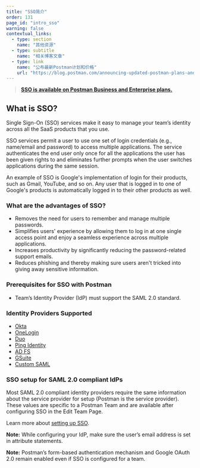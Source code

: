 ```yaml
---
title: "SSO简介"
order: 131
page_id: "intro_sso"
warning: false
contextual_links:
  - type: section
    name: "其他资源"
  - type: subtitle
    name: "相关博客文章"
  - type: link
    name: "公布最新Postman计划和价格"
    url: "https://blog.postman.com/announcing-updated-postman-plans-and-pricing/"
---
```


> __[SSO is available on Postman Business and Enterprise plans.](https://www.postman.com/pricing)__

## What is SSO?

Single Sign-On (SSO) services make it easy to manage your team’s identity across all the SaaS products that you use.

SSO services permit a user to use one set of login credentials (e.g., name/email and password) to access multiple applications. The service authenticates the end user only once for all the applications the user has been given rights to and eliminates further prompts when the user switches applications during the same session.

An example of SSO is Google's implementation of login for their products, such as Gmail, YouTube, and so on. Any user that is logged in to one of Google's products is automatically logged in to their other products as well.

### What are the advantages of SSO?

* Removes the need for users to remember and manage multiple passwords.
* Simplifies users' experience by allowing them to log in at one single access point and enjoy a seamless experience across multiple applications.
* Increases productivity by significantly reducing the password-related support emails.
* Reduces phishing and thereby making sure users aren't tricked into giving away sensitive information.

### Prerequisites for SSO with Postman

* Team’s Identity Provider (IdP) must support the SAML 2.0 standard.

### Identity Providers Supported

* [Okta](https://www.okta.com/)
* [OneLogin](https://www.onelogin.com/)
* [Duo](https://duo.com/)
* [Ping Identity](https://www.pingidentity.com/)
* [AD FS](https://docs.microsoft.com/en-us/previous-versions/windows/it-pro/windows-server-2008-R2-and-2008/cc755226(v=ws.11))
* [GSuite](https://workspace.google.com/products/admin/)
* [Custom SAML](/docs/administration/sso/admin-sso/)

### SSO setup for SAML 2.0 compliant IdPs

Most SAML 2.0 compliant identity providers require the same information about the service provider for setup (Postman is the service provider). These values are specific to a Postman Team and are available after configuring SSO in the Edit Team Page.

Learn more about [setting up SSO](/docs/administration/sso/admin-sso/).

**Note:** While configuring your IdP, make sure the user’s email address is set in attribute statements.

**Note:** Postman’s form-based authentication mechanism and Google OAuth 2.0 remain enabled even if SSO is configured for a team.
